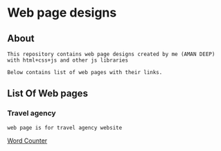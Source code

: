# Web page designs

## About
    This repository contains web page designs created by me (AMAN DEEP) with html+css+js and other js libraries
    
    Below contains list of web pages with their links.

## List Of Web pages
### Travel agency
    web page is for travel agency website
[Word Counter](https://https://a-deep97.github.io/web-page-designs/travel%20agency/)